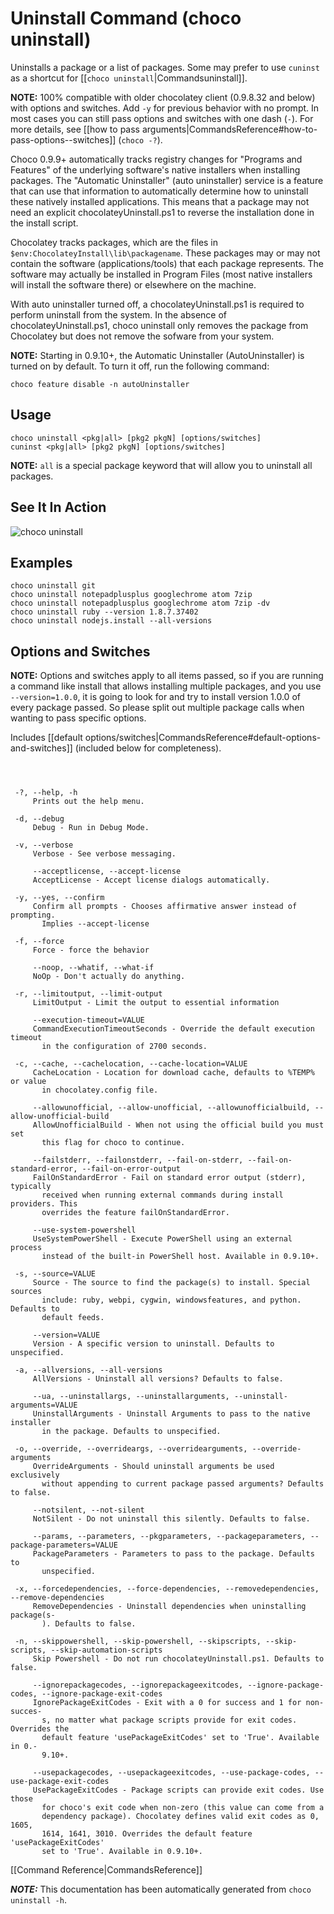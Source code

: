 ﻿# Uninstall Command (choco uninstall)

Uninstalls a package or a list of packages. Some may prefer to use
 `cuninst` as a shortcut for [[`choco uninstall`|Commandsuninstall]].

**NOTE:** 100% compatible with older chocolatey client (0.9.8.32 and below)
 with options and switches. Add `-y` for previous behavior with no
 prompt. In most cases you can still pass options and switches with one
 dash (`-`). For more details, see [[how to pass arguments|CommandsReference#how-to-pass-options--switches]] (`choco -?`).

Choco 0.9.9+ automatically tracks registry changes for "Programs and
 Features" of the underlying software's native installers when
 installing packages. The "Automatic Uninstaller" (auto uninstaller)
 service is a feature that can use that information to automatically
 determine how to uninstall these natively installed applications. This
 means that a package may not need an explicit chocolateyUninstall.ps1
 to reverse the installation done in the install script.

Chocolatey tracks packages, which are the files in
 `$env:ChocolateyInstall\lib\packagename`. These packages may or may not
 contain the software (applications/tools) that each package represents.
 The software may actually be installed in Program Files (most native
 installers will install the software there) or elsewhere on the
 machine.

With auto uninstaller turned off, a chocolateyUninstall.ps1 is required
 to perform uninstall from the system. In the absence of
 chocolateyUninstall.ps1, choco uninstall only removes the package from
 Chocolatey but does not remove the sofware from your system.

**NOTE:** Starting in 0.9.10+, the Automatic Uninstaller (AutoUninstaller)
 is turned on by default. To turn it off, run the following command:

    choco feature disable -n autoUninstaller

## Usage

    choco uninstall <pkg|all> [pkg2 pkgN] [options/switches]
    cuninst <pkg|all> [pkg2 pkgN] [options/switches]

**NOTE:** `all` is a special package keyword that will allow you to
 uninstall all packages.


## See It In Action

![choco uninstall](https://raw.githubusercontent.com/wiki/chocolatey/choco/images/gifs/choco_uninstall.gif)


## Examples

    choco uninstall git
    choco uninstall notepadplusplus googlechrome atom 7zip
    choco uninstall notepadplusplus googlechrome atom 7zip -dv
    choco uninstall ruby --version 1.8.7.37402
    choco uninstall nodejs.install --all-versions

## Options and Switches

**NOTE:** Options and switches apply to all items passed, so if you are
 running a command like install that allows installing multiple
 packages, and you use `--version=1.0.0`, it is going to look for and
 try to install version 1.0.0 of every package passed. So please split
 out multiple package calls when wanting to pass specific options.

Includes [[default options/switches|CommandsReference#default-options-and-switches]] (included below for completeness).

~~~



 -?, --help, -h
     Prints out the help menu.

 -d, --debug
     Debug - Run in Debug Mode.

 -v, --verbose
     Verbose - See verbose messaging.

     --acceptlicense, --accept-license
     AcceptLicense - Accept license dialogs automatically.

 -y, --yes, --confirm
     Confirm all prompts - Chooses affirmative answer instead of prompting.
       Implies --accept-license

 -f, --force
     Force - force the behavior

     --noop, --whatif, --what-if
     NoOp - Don't actually do anything.

 -r, --limitoutput, --limit-output
     LimitOutput - Limit the output to essential information

     --execution-timeout=VALUE
     CommandExecutionTimeoutSeconds - Override the default execution timeout
       in the configuration of 2700 seconds.

 -c, --cache, --cachelocation, --cache-location=VALUE
     CacheLocation - Location for download cache, defaults to %TEMP% or value
       in chocolatey.config file.

     --allowunofficial, --allow-unofficial, --allowunofficialbuild, --allow-unofficial-build
     AllowUnofficialBuild - When not using the official build you must set
       this flag for choco to continue.

     --failstderr, --failonstderr, --fail-on-stderr, --fail-on-standard-error, --fail-on-error-output
     FailOnStandardError - Fail on standard error output (stderr), typically
       received when running external commands during install providers. This
       overrides the feature failOnStandardError.

     --use-system-powershell
     UseSystemPowerShell - Execute PowerShell using an external process
       instead of the built-in PowerShell host. Available in 0.9.10+.

 -s, --source=VALUE
     Source - The source to find the package(s) to install. Special sources
       include: ruby, webpi, cygwin, windowsfeatures, and python. Defaults to
       default feeds.

     --version=VALUE
     Version - A specific version to uninstall. Defaults to unspecified.

 -a, --allversions, --all-versions
     AllVersions - Uninstall all versions? Defaults to false.

     --ua, --uninstallargs, --uninstallarguments, --uninstall-arguments=VALUE
     UninstallArguments - Uninstall Arguments to pass to the native installer
       in the package. Defaults to unspecified.

 -o, --override, --overrideargs, --overridearguments, --override-arguments
     OverrideArguments - Should uninstall arguments be used exclusively
       without appending to current package passed arguments? Defaults to false.

     --notsilent, --not-silent
     NotSilent - Do not uninstall this silently. Defaults to false.

     --params, --parameters, --pkgparameters, --packageparameters, --package-parameters=VALUE
     PackageParameters - Parameters to pass to the package. Defaults to
       unspecified.

 -x, --forcedependencies, --force-dependencies, --removedependencies, --remove-dependencies
     RemoveDependencies - Uninstall dependencies when uninstalling package(s-
       ). Defaults to false.

 -n, --skippowershell, --skip-powershell, --skipscripts, --skip-scripts, --skip-automation-scripts
     Skip Powershell - Do not run chocolateyUninstall.ps1. Defaults to false.

     --ignorepackagecodes, --ignorepackageexitcodes, --ignore-package-codes, --ignore-package-exit-codes
     IgnorePackageExitCodes - Exit with a 0 for success and 1 for non-succes-
       s, no matter what package scripts provide for exit codes. Overrides the
       default feature 'usePackageExitCodes' set to 'True'. Available in 0.-
       9.10+.

     --usepackagecodes, --usepackageexitcodes, --use-package-codes, --use-package-exit-codes
     UsePackageExitCodes - Package scripts can provide exit codes. Use those
       for choco's exit code when non-zero (this value can come from a
       dependency package). Chocolatey defines valid exit codes as 0, 1605,
       1614, 1641, 3010. Overrides the default feature 'usePackageExitCodes'
       set to 'True'. Available in 0.9.10+.
~~~

[[Command Reference|CommandsReference]]


***NOTE:*** This documentation has been automatically generated from `choco uninstall -h`.

